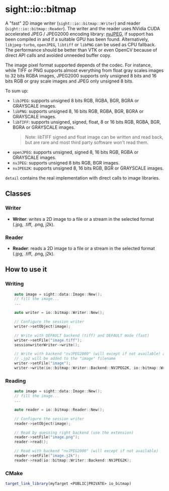 # sight::io::bitmap

A "fast" 2D image writer (`sight::io::bitmap::Writer`) and reader (`sight::io::bitmap::Reader`). The writer and the reader uses NVidia CUDA accelerated JPEG / JPEG2000 encoding library: [nvJPEG](https://developer.nvidia.com/nvjpeg), if support has been compiled in and if a suitable GPU has been found. Alternatively, `libjpeg-turbo`, `openJPEG`, `libtiff` or `libPNG` can be used as CPU fallback. The performance should be better than VTK or even OpenCV because of direct API calls and avoided unneeded buffer copy.

The image pixel format supported depends of the codec. For instance, while TIFF or PNG supports almost everything from float gray scales images to 32 bits RGBA images, JPEG2000 supports only unsigned 8 bits and 16 bits RGB or gray scale images and JPEG only unsigned 8 bits.

To sum up:
- `libJPEG`: supports unsigned 8 bits RGB, RGBA, BGR, BGRA or GRAYSCALE images.
- `libPNG`: supports unsigned 8, 16 bits RGB, RGBA, BGR, BGRA or GRAYSCALE images.
- `libTIFF`: supports unsigned, signed, float, 8 or 16 bits RGB, RGBA, BGR, BGRA or GRAYSCALE images.
  > Note: libTIFF signed and float image can be written and read back, but are rare and most third party software won't read them.
- `openJPEG`: supports unsigned, signed 8, 16 bits RGB, RGBA or GRAYSCALE images.
- `nvJPEG`: supports unsigned 8 bits RGB, BGR images.
- `nvJPEG2K`: supports unsigned 8, 16 bits RGB, BGR or GRAYSCALE images.

`detail` contains the real implementation with direct calls to image libraries.

## Classes

### Writer

- **Writer**: writes a 2D image to a file or a stream in the selected format (.jpg, .tiff, .png, j2k).

### Reader

- **Reader**: reads a 2D image to a file or a stream in the selected format (.jpg, .tiff, .png, j2k).

## How to use it

### Writing

```c++
    auto image = sight::data::Image::New();
    // fill the image...
    ...

    auto writer = io::bitmap::Writer::New();

    // Configure the session writer
    writer->setObject(image);

    // Write with DEFAULT backend (tiff) and DEFAULT mode (fast)
    writer->setFile("image.tiff");
    sessionwriterWriter->write();

    // Write with backend "nvJPEG2000" (will except if not available) and "best" mode
    // .jp2 will be added to the "image" filename
    writer->setFile("image");
    writer->write(io::bitmap::Writer::Backend::NVJPEG2K, io::bitmap::Writer::MODE::BEST);
```

### Reading

```c++
    auto image = sight::data::Image::New();
    // fill the image...
    ...

    auto reader = io::bitmap::Reader::New();

    // Configure the session writer
    reader->setObject(image);

    // Read by guessing right backend (use the extension)
    reader->setFile("image.png");
    reader->read();

    // Read with backend "nvJPEG2000" (will except if not available)
    reader->setFile("image.j2k");
    reader->read(io::bitmap::Writer::Backend::NVJPEG2K);
```

### CMake

```cmake
target_link_library(myTarget <PUBLIC|PRIVATE> io_bitmap)
```



